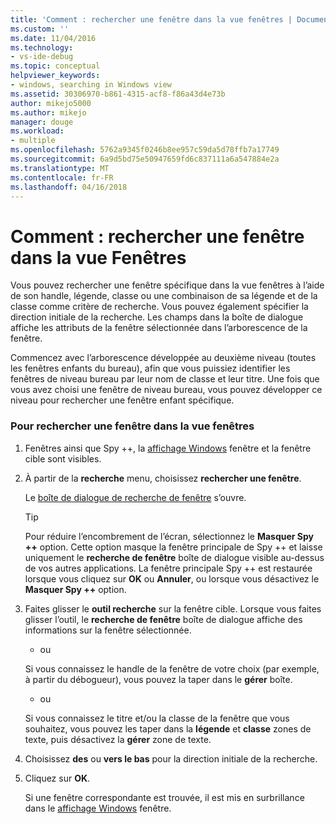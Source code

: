 ```yaml
---
title: 'Comment : rechercher une fenêtre dans la vue fenêtres | Documents Microsoft'
ms.custom: ''
ms.date: 11/04/2016
ms.technology:
- vs-ide-debug
ms.topic: conceptual
helpviewer_keywords:
- windows, searching in Windows view
ms.assetid: 30306970-b861-4315-acf8-f86a43d4e73b
author: mikejo5000
ms.author: mikejo
manager: douge
ms.workload:
- multiple
ms.openlocfilehash: 5762a9345f0246b8ee957c59da5d78ffb7a17749
ms.sourcegitcommit: 6a9d5bd75e50947659fd6c837111a6a547884e2a
ms.translationtype: MT
ms.contentlocale: fr-FR
ms.lasthandoff: 04/16/2018
---
```

# <a name="how-to-search-for-a-window-in-windows-view"></a>Comment : rechercher une fenêtre dans la vue Fenêtres
Vous pouvez rechercher une fenêtre spécifique dans la vue fenêtres à l’aide de son handle, légende, classe ou une combinaison de sa légende et de la classe comme critère de recherche. Vous pouvez également spécifier la direction initiale de la recherche. Les champs dans la boîte de dialogue affiche les attributs de la fenêtre sélectionnée dans l’arborescence de la fenêtre.  
  
 Commencez avec l’arborescence développée au deuxième niveau (toutes les fenêtres enfants du bureau), afin que vous puissiez identifier les fenêtres de niveau bureau par leur nom de classe et leur titre. Une fois que vous avez choisi une fenêtre de niveau bureau, vous pouvez développer ce niveau pour rechercher une fenêtre enfant spécifique.  
  
### <a name="to-search-for-a-window-in-windows-view"></a>Pour rechercher une fenêtre dans la vue fenêtres  
  
1.  Fenêtres ainsi que Spy ++, la [affichage Windows](../debugger/windows-view.md) fenêtre et la fenêtre cible sont visibles.  
  
2.  À partir de la **recherche** menu, choisissez **rechercher une fenêtre**.  
  
     Le [boîte de dialogue de recherche de fenêtre](../debugger/window-search-dialog-box.md) s’ouvre.  
  
    > [!TIP]
    >  Pour réduire l’encombrement de l’écran, sélectionnez le **Masquer Spy ++** option. Cette option masque la fenêtre principale de Spy ++ et laisse uniquement le **recherche de fenêtre** boîte de dialogue visible au-dessus de vos autres applications. La fenêtre principale Spy ++ est restaurée lorsque vous cliquez sur **OK** ou **Annuler**, ou lorsque vous désactivez le **Masquer Spy ++** option.  
  
3.  Faites glisser le **outil recherche** sur la fenêtre cible. Lorsque vous faites glisser l’outil, le **recherche de fenêtre** boîte de dialogue affiche des informations sur la fenêtre sélectionnée.  
  
     - ou  
  
     Si vous connaissez le handle de la fenêtre de votre choix (par exemple, à partir du débogueur), vous pouvez la taper dans le **gérer** boîte.  
  
     - ou  
  
     Si vous connaissez le titre et/ou la classe de la fenêtre que vous souhaitez, vous pouvez les taper dans la **légende** et **classe** zones de texte, puis désactivez la **gérer** zone de texte.  
  
4.  Choisissez **des** ou **vers le bas** pour la direction initiale de la recherche.  
  
5.  Cliquez sur **OK**.  
  
     Si une fenêtre correspondante est trouvée, il est mis en surbrillance dans le [affichage Windows](../debugger/windows-view.md) fenêtre.